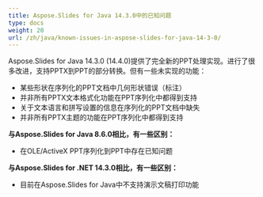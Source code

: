 ```yaml
---
title: Aspose.Slides for Java 14.3.0中的已知问题
type: docs
weight: 20
url: /zh/java/known-issues-in-aspose-slides-for-java-14-3-0/
---
```


Aspose.Slides for Java 14.3.0 (14.4.0)提供了完全新的PPT处理实现。进行了很多改进，支持PPTX到PPT的部分转换。但有一些未实现的功能：

- 某些形状在序列化的PPT文档中几何形状错误（标注）
- 并非所有PPTX文本格式化功能在PPT序列化中都得到支持
- 关于文本语言和拼写设置的信息在序列化的PPT文档中缺失
- 并非所有PPTX主题的功能在PPT序列化中都得到支持

**与Aspose.Slides for Java 8.6.0相比，有一些区别：**

- 在OLE/ActiveX PPT序列化到PPT中存在已知问题

**与Aspose.Slides for .NET 14.3.0相比，有一些区别：**

- 目前在Aspose.Slides for Java中不支持演示文稿打印功能